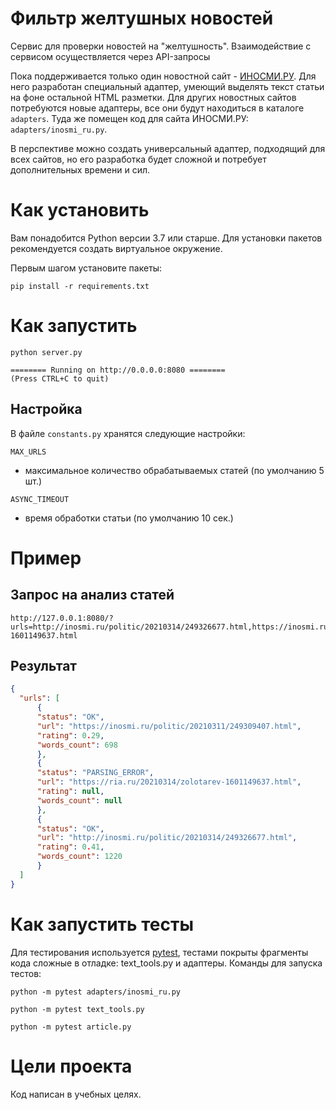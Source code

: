 # Фильтр желтушных новостей

Сервис для проверки новостей на "желтушность".
Взаимодействие с сервисом осуществляется через API-запросы

Пока поддерживается только один новостной сайт - [ИНОСМИ.РУ](https://inosmi.ru/). Для него разработан специальный адаптер, умеющий выделять текст статьи на фоне остальной HTML разметки. Для других новостных сайтов потребуются новые адаптеры, все они будут находиться в каталоге `adapters`. Туда же помещен код для сайта ИНОСМИ.РУ: `adapters/inosmi_ru.py`.

В перспективе можно создать универсальный адаптер, подходящий для всех сайтов, но его разработка будет сложной и потребует дополнительных времени и сил.

# Как установить

Вам понадобится Python версии 3.7 или старше. Для установки пакетов рекомендуется создать виртуальное окружение.

Первым шагом установите пакеты:

```python3
pip install -r requirements.txt
```

# Как запустить

```python3
python server.py

======== Running on http://0.0.0.0:8080 ========
(Press CTRL+C to quit)
```
## Настройка
В файле `constants.py` хранятся следующие настройки:
```
MAX_URLS
```
- максимальное количество обрабатываемых статей (по умолчанию 5 шт.)
```
ASYNC_TIMEOUT
```
- время обработки статьи (по умолчанию 10 сек.)


# Пример
## Запрос на анализ статей
```
http://127.0.0.1:8080/?urls=http://inosmi.ru/politic/20210314/249326677.html,https://inosmi.ru/politic/20210311/249309407.html,https://ria.ru/20210314/zolotarev-1601149637.html
```

## Результат
```json
{
  "urls": [
      {
      "status": "OK",
      "url": "https://inosmi.ru/politic/20210311/249309407.html",
      "rating": 0.29,
      "words_count": 698
      },
      {
      "status": "PARSING_ERROR",
      "url": "https://ria.ru/20210314/zolotarev-1601149637.html",
      "rating": null,
      "words_count": null
      },
      {
      "status": "OK",
      "url": "http://inosmi.ru/politic/20210314/249326677.html",
      "rating": 0.41,
      "words_count": 1220
      }
  ]
}
```

# Как запустить тесты

Для тестирования используется [pytest](https://docs.pytest.org/en/latest/), тестами покрыты фрагменты кода сложные в отладке: text_tools.py и адаптеры. Команды для запуска тестов:

```
python -m pytest adapters/inosmi_ru.py
```

```
python -m pytest text_tools.py
```

```
python -m pytest article.py
```

# Цели проекта

Код написан в учебных целях.

